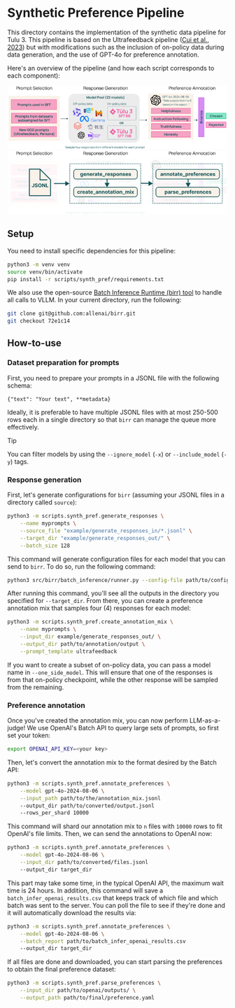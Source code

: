 # Synthetic Preference Pipeline

This directory contains the implementation of the synthetic data pipeline for Tulu 3.
This pipeline is based on the Ultrafeedback pipeline ([Cui et al., 2023](https://arxiv.org/abs/2310.01377)) but with modifications such as the inclusion of on-policy data during data generation, and the use of GPT-4o for preference annotation.

Here's an overview of the pipeline (and how each script corresponds to each component):

![](scripts/synth_pref/assets/ufpp_pipeline_v2_normal.png)
![](scripts/synth_pref/assets/ufpp_pipeline_v2_code.png)

## Setup

You need to install specific dependencies for this pipeline:

```sh
python3 -m venv venv
source venv/bin/activate
pip install -r scripts/synth_pref/requirements.txt
```

We also use the open-source [Batch Inference Runtime (birr) tool](https://github.com/allenai/birr) to handle all calls to VLLM.
In your current directory, run the following:

```sh
git clone git@github.com:allenai/birr.git
git checkout 72e1c14
```

## How-to-use

### Dataset preparation for prompts

First, you need to prepare your prompts in a JSONL file with the following schema:

```
{"text": "Your text", **metadata}
```

Ideally, it is preferable to have multiple JSONL files with at most 250-500 rows each in a single directory so that `birr` can manage the queue more effectively.

> [!TIP]
> You can filter models by using the `--ignore_model` (`-x`) or `--include_model` (`-y`) tags.

### Response generation

First, let's generate configurations for `birr` (assuming your JSONL files in a directory called `source`):

```sh
python3 -m scripts.synth_pref.generate_responses \
    --name myprompts \
    --source_file "example/generate_responses_in/*.jsonl" \
    --target_dir "example/generate_responses_out/" \
    --batch_size 128
```

This command will generate configuration files for each model that you can send to `birr`.
To do so, run the following command:

```sh
python3 src/birr/batch_inference/runner.py --config-file path/to/config/file.yaml
```

After running this command, you'll see all the outputs in the directory you specified for `--target_dir`.
From there, you can create a preference annotation mix that samples four (4) responses for each model:

```sh
python3 -m scripts.synth_pref.create_annotation_mix \
    --name myprompts \
    --input_dir example/generate_responses_out/ \
    --output_dir path/to/annotation/output \
    --prompt_template ultrafeedback
```

If you want to create a subset of on-policy data, you can pass a model name in `--one_side_model`.
This will ensure that one of the responses is from that on-policy checkpoint, while the other response will be sampled from the remaining.

### Preference annotation

Once you've created the annotation mix, you can now perform LLM-as-a-judge!
We use OpenAI's Batch API to query large sets of prompts, so first set your token:

```sh
export OPENAI_API_KEY=<your key>
```

Then, let's convert the annotation mix to the format desired by the Batch API:

```sh
python3 -m scripts.synth_pref.annotate_preferences \
    --model gpt-4o-2024-08-06 \
    --input_path path/to/the/annotation_mix.jsonl
    --output_dir path/to/converted/output.jsonl
    --rows_per_shard 10000
```

This command will shard our annotation mix to `n` files with `10000` rows to fit OpenAI's file limits.
Then, we can send the annotations to OpenAI now:

```sh
python3 -m scripts.synth_pref.annotate_preferences \
    --model gpt-4o-2024-08-06 \
    --input_dir path/to/converted/files.jsonl
    --output_dir target_dir
```

This part may take some time, in the typical OpenAI API, the maximum wait time is 24 hours.
In addition, this command will save a `batch_infer_openai_results.csv` that keeps track of which file and which batch was sent to the server.
You can poll the file to see if they're done and it will automatically download the results via:

```sh
python3 -m scripts.synth_pref.annotate_preferences \
    --model gpt-4o-2024-08-06 \
    --batch_report path/to/batch_infer_openai_results.csv
    --output_dir target_dir
```

If all files are done and downloaded, you can start parsing the preferences to obtain the final preference dataset:

```sh
python3 -m scripts.synth_pref.parse_preferences \
    --input_dir path/to/openai/outputs/ \
    --output_path path/to/final/preference.yaml
```
